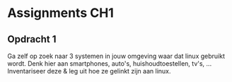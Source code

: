 # Assignments CH1
## Opdracht 1
Ga zelf op zoek naar 3 systemen in jouw omgeving waar dat linux gebruikt wordt. Denk hier aan smartphones, auto's, huishoudtoestellen, tv's, ... Inventariseer deze & leg uit hoe ze gelinkt zijn aan linux.